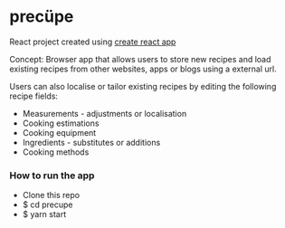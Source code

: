 # precüpe

React project created using [create react app]( https://github.com/facebookincubator/create-react-app)

Concept: Browser app that allows users to store new recipes and load existing recipes from other websites, apps or blogs using a external url.

Users can also localise or tailor existing recipes by editing the following recipe fields:

- Measurements - adjustments or localisation
- Cooking estimations
- Cooking equipment
- Ingredients - substitutes or additions
- Cooking methods

### How to run the app
- Clone this repo
- $ cd precupe
- $ yarn start
